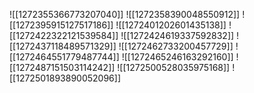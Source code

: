 ![[1272355366773207040]]
![[1272358390048550912]]
![[1272395915127517186]]
![[1272401202601435138]]
![[1272422322121539584]]
![[1272424619337592832]]
![[1272437118489571329]]
![[1272462733200457729]]
![[1272464551779487744]]
![[1272465246163292160]]
![[1272487151503114242]]
![[1272500528035975168]]
![[1272501893890052096]]
